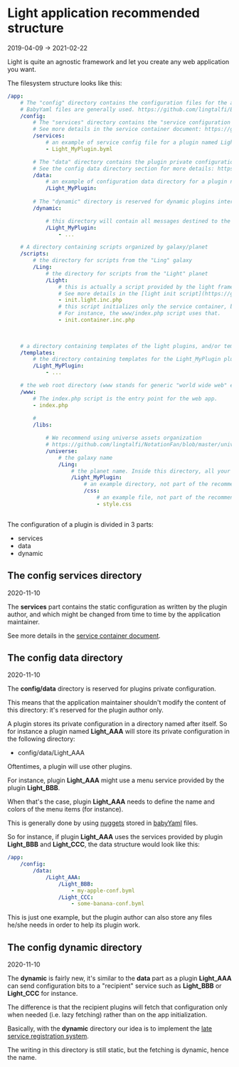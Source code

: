 Light application recommended structure
=============
2019-04-09 -> 2021-02-22




Light is quite an agnostic framework and let you create any web application you want.


The filesystem structure looks like this:


```yaml
/app:
    # The "config" directory contains the configuration files for the app.
    # BabyYaml files are generally used. https://github.com/lingtalfi/BabyYaml
    /config:                                
        # The "services" directory contains the "service configuration files".
        # See more details in the service container document: https://github.com/lingtalfi/Light/blob/master/personal/mydoc/pages/light-service-container.md
        /services:                          
            # an example of service config file for a plugin named Light_MyPlugin  
            - Light_MyPlugin.byml           

        # The "data" directory contains the plugin private configuration.
        # See the config data directory section for more details: https://github.com/lingtalfi/Light/blob/master/personal/mydoc/pages/light-application-recommended-structure.md#the-config-data-directory
        /data:                              
            # an example of configuration data directory for a plugin named Light_MyPlugin 
            /Light_MyPlugin:
                
        # The "dynamic" directory is reserved for dynamic plugins intercommunication
        /dynamic:                           

            # this directory will contain all messages destined to the Light_MyPlugin plugin 
            /Light_MyPlugin:                
                - ...

    # A directory containing scripts organized by galaxy/planet            
    /scripts:
        # the directory for scripts from the "Ling" galaxy 
        /Ling:
            # the directory for scripts from the "Light" planet 
            /Light:
                # this is actually a script provided by the light framework. It basically initializes the app. 
                # See more details in the [light init script](https://github.com/lingtalfi/Light/blob/master/personal/mydoc/pages/light-init-script.md)
                - init.light.inc.php 
                # this script initializes only the service container, but not the light instance. In some cases, you might want to do just that. 
                # For instance, the www/index.php script uses that. 
                - init.container.inc.php 
                

        
    # a directory containing templates of the light plugins, and/or templates in general
    /templates:                             
        # the directory containing templates for the Light_MyPlugin plugin 
        /Light_MyPlugin:                    
            - ...

    # the web root directory (www stands for generic "world wide web" expression, not for the specific www domain name)
    /www:       
        # The index.php script is the entry point for the web app. 
        - index.php
        
        # 
        /libs:

            # We recommend using universe assets organization
            # https://github.com/lingtalfi/NotationFan/blob/master/universe-assets.md
            /universe:
                # the galaxy name
                /Ling:
                    # the planet name. Inside this directory, all your web assets.
                    /Light_MyPlugin:                
                        # an example directory, not part of the recommendation
                        /css:                       
                            # an example file, not part of the recommendation
                            - style.css             
                                                               
```




The configuration of a plugin is divided in 3 parts:
- services 
- data 
- dynamic



The config services directory
---------
2020-11-10

The **services** part contains the static configuration as written by the plugin author,
and which might be changed from time to time by the application maintainer.

See more details in the [service container document](https://github.com/lingtalfi/Light/blob/master/personal/mydoc/pages/light-service-container.md).




The config data directory
---------
2020-11-10


The **config/data** directory is reserved for plugins private configuration.

This means that the application maintainer shouldn't modify the content of this directory: it's reserved for the plugin author only.

A plugin stores its private configuration in a directory named after itself.
So for instance a plugin named **Light_AAA** will store its private configuration in the following directory:

- config/data/Light_AAA


Oftentimes, a plugin will use other plugins.

For instance, plugin **Light_AAA** might use a menu service provided by the plugin **Light_BBB**.

When that's the case, plugin **Light_AAA** needs to define the name and colors of the menu items (for instance).

This is generally done by using [nuggets](https://github.com/lingtalfi/Light/blob/master/personal/mydoc/pages/nomenclature.md#nugget)
stored in [babyYaml](https://github.com/lingtalfi/BabyYaml) files.


So for instance, if plugin **Light_AAA** uses the services provided by plugin **Light_BBB** and **Light_CCC**, the data structure would look like this:


```yaml
/app:
    /config:
        /data:
            /Light_AAA:
                /Light_BBB:
                    - my-apple-conf.byml
                /Light_CCC:
                    - some-banana-conf.byml
``` 

This is just one example, but the plugin author can also store any files he/she needs in order to help its plugin work.



The config dynamic directory
---------
2020-11-10


The **dynamic** is fairly new, it's similar to the **data** part as a plugin **Light_AAA** can send configuration bits to a "recipient" service such
as **Light_BBB** or **Light_CCC** for instance. 

The difference is that the recipient plugins will fetch that configuration only when needed (i.e. lazy fetching) rather than
on the app initialization.

Basically, with the **dynamic** directory our idea is to implement the [late service registration system](https://github.com/lingtalfi/Light/blob/master/personal/mydoc/pages/design/late-service-registration.md). 

The writing in this directory is still static, but the fetching is dynamic, hence the name.













